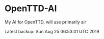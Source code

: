 # OpenTTD-AI
My AI for OpenTTD, will use primarily air

Latest backup: Sun Aug 25 06:53:01 UTC 2019
